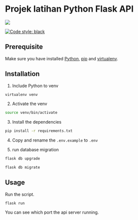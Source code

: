 # Projek latihan Python Flask API 

<a href="https://codeclimate.com/github/rizkyrmsyah/flask-api/maintainability"><img src="https://api.codeclimate.com/v1/badges/641ce2a12645c39688ee/maintainability" /></a>

[![Code style: black](https://img.shields.io/badge/code%20style-black-000000.svg)](https://github.com/psf/black)

## Prerequisite

Make sure you have installed [Python](https://www.python.org/), [pip](https://pip.pypa.io/en/stable/installing/) and [virtualenv](https://virtualenv.pypa.io/en/latest/installation.html).

## Installation

1. Include Python to venv

```bash
virtualenv venv
```

2. Activate the venv

```bash
source venv/bin/activate
```

3. Install the dependencies

```bash
pip install -r requirements.txt
```

4. Copy and rename the `.env.example` to `.env`

5. run database migration 
```bash
flask db upgrade
```
```bash
flask db migrate
```

## Usage

Run the script.

```
flask run
```

You can see which port the api server running.
